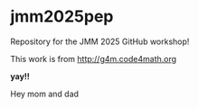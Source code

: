 # jmm2025pep
Repository for the JMM 2025 GitHub workshop!

This work is from <http://g4m.code4math.org> 

**yay!!**

Hey mom and dad